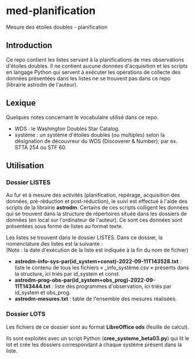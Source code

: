 # med-planification
Mesure des étoiles doubles - planification

## Introduction
Ce repo contient les listes servant à la planifications de mes observations d'étoiles doubles. Il ne contient aucune données d'acquisition et les scripts en langage Python qui servent à exécuter les opérations de collecte des données présentées dans les listes ne se trouvent pas dans ce repo (librairie astrodm de l'auteur).

## Lexique

Quelques notes concernant le vocabulaire utilisé dans ce repo.

* WDS : le Washington Doubles Star Catalog.
* système : un système d'étoiles doubles (ou multiples) selon la désignation de découvreur du WDS (Discoverer & Number); par ex. STTA 254 ou STF 60.

## Utilisation
### Dossier LISTES
Au fur et à mesure des activités (planification, repérage, acquisition des données, pré-réduction et post-réduction), le suivi est effectué à l'aide des scripts de la librairie __astrodm__. Certains de ces scripts colligent les données qui se trouvent dans la structure de répertoires située dans les dossiers de données (en local sur l'ordinateur de l'auteur). Ce sont ces données sont présentées sous forme de listes au format texte.

Les listes se trouvent dans le dossier LISTES. Dans ce dossier, la nomenclature des listes est la suivante :<br>
(Note : la date d'exécution de la liste est indiquée à la fin du nom de fichier)
* __astrodm-info-sys-par(id_system+const)-2022-09-11T143528.txt__ : liste le contenu de tous les fichiers « _info_système.csv » présents dans la structure, ici triés par id_system et const.
* __astrodm-prog-obs-par(id_system+obs_prog)-2022-09-11T143444.txt__ : liste des programmes d'observation, ici triés par id_system et obs_prog.
* __astrodm-mesures.txt__ : table de l'ensemble des mesures réalisées.

### Dossier LOTS
Les fichiers de ce dossier sont au format __LibreOffice ods__ (feuille de calcul).

Ils sont exploités avec un script Python (__cree_systeme_beta03.py__) qui lit le lot et crée les dossiers correspondant à chaque système présent dans la liste.
